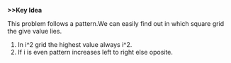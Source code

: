 **>>Key Idea**

This problem follows a pattern.We can easily find out in which square grid the give value lies.
1) In i^2 grid the highest value always i^2.
2) If i is even pattern increases left to right else oposite.
